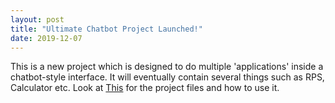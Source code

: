```yaml
---
layout: post
title: "Ultimate Chatbot Project Launched!"
date: 2019-12-07
---
```

This is a new project which is designed to do multiple 'applications' inside a chatbot-style interface. It will eventually contain several things such as RPS, Calculator etc. Look at [This](https://github.com/KINGAWESOME266/UltimateChatbotProject/) for the project files and how to use it.
